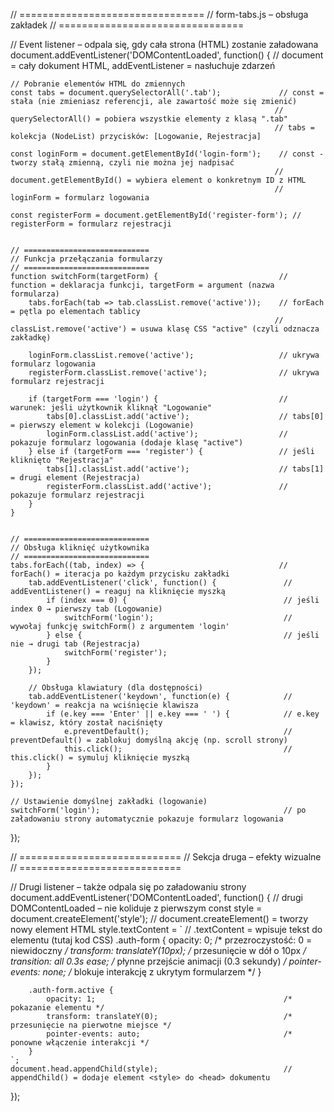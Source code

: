 // ================================
// form-tabs.js – obsługa zakładek
// ================================

// Event listener – odpala się, gdy cała strona (HTML) zostanie załadowana
document.addEventListener('DOMContentLoaded', function() {      // document = cały dokument HTML, addEventListener = nasłuchuje zdarzeń

    // Pobranie elementów HTML do zmiennych
    const tabs = document.querySelectorAll('.tab');             // const = stała (nie zmieniasz referencji, ale zawartość może się zmienić)
                                                               // querySelectorAll() = pobiera wszystkie elementy z klasą ".tab"
                                                               // tabs = kolekcja (NodeList) przycisków: [Logowanie, Rejestracja]

    const loginForm = document.getElementById('login-form');    // const - tworzy stałą zmienną, czyli nie można jej nadpisać
                                                               // document.getElementById() = wybiera element o konkretnym ID z HTML
                                                               // loginForm = formularz logowania

    const registerForm = document.getElementById('register-form'); // registerForm = formularz rejestracji


    // ============================
    // Funkcja przełączania formularzy
    // ============================
    function switchForm(targetForm) {                           // function = deklaracja funkcji, targetForm = argument (nazwa formularza)
        tabs.forEach(tab => tab.classList.remove('active'));    // forEach = pętla po elementach tablicy
                                                               // classList.remove('active') = usuwa klasę CSS "active" (czyli odznacza zakładkę)

        loginForm.classList.remove('active');                   // ukrywa formularz logowania
        registerForm.classList.remove('active');                // ukrywa formularz rejestracji
        
        if (targetForm === 'login') {                           // warunek: jeśli użytkownik kliknął "Logowanie"
            tabs[0].classList.add('active');                    // tabs[0] = pierwszy element w kolekcji (Logowanie)
            loginForm.classList.add('active');                  // pokazuje formularz logowania (dodaje klasę "active")
        } else if (targetForm === 'register') {                 // jeśli kliknięto "Rejestracja"
            tabs[1].classList.add('active');                    // tabs[1] = drugi element (Rejestracja)
            registerForm.classList.add('active');               // pokazuje formularz rejestracji
        }
    }
    

    // ============================
    // Obsługa kliknięć użytkownika
    // ============================
    tabs.forEach((tab, index) => {                              // forEach() = iteracja po każdym przycisku zakładki
        tab.addEventListener('click', function() {               // addEventListener() = reaguj na kliknięcie myszką
            if (index === 0) {                                   // jeśli index 0 → pierwszy tab (Logowanie)
                switchForm('login');                             // wywołaj funkcję switchForm() z argumentem 'login'
            } else {                                             // jeśli nie → drugi tab (Rejestracja)
                switchForm('register');
            }
        });

        // Obsługa klawiatury (dla dostępności)
        tab.addEventListener('keydown', function(e) {            // 'keydown' = reakcja na wciśnięcie klawisza
            if (e.key === 'Enter' || e.key === ' ') {            // e.key = klawisz, który został naciśnięty
                e.preventDefault();                              // preventDefault() = zablokuj domyślną akcję (np. scroll strony)
                this.click();                                    // this.click() = symuluj kliknięcie myszką
            }
        });
    });
    
    // Ustawienie domyślnej zakładki (logowanie)
    switchForm('login');                                         // po załadowaniu strony automatycznie pokazuje formularz logowania
});


// ============================
// Sekcja druga – efekty wizualne
// ============================

// Drugi listener – także odpala się po załadowaniu strony
document.addEventListener('DOMContentLoaded', function() {       // drugi DOMContentLoaded – nie koliduje z pierwszym
    const style = document.createElement('style');               // document.createElement() = tworzy nowy element HTML
    style.textContent = `                                        // .textContent = wpisuje tekst do elementu (tutaj kod CSS)
        .auth-form {
            opacity: 0;                                          /* przezroczystość: 0 = niewidoczny */
            transform: translateY(10px);                         /* przesunięcie w dół o 10px */
            transition: all 0.3s ease;                           /* płynne przejście animacji (0.3 sekundy) */
            pointer-events: none;                                /* blokuje interakcję z ukrytym formularzem */
        }
        
        .auth-form.active {
            opacity: 1;                                          /* pokazanie elementu */
            transform: translateY(0);                            /* przesunięcie na pierwotne miejsce */
            pointer-events: auto;                                /* ponowne włączenie interakcji */
        }
    `;
    document.head.appendChild(style);                            // appendChild() = dodaje element <style> do <head> dokumentu
});
